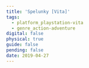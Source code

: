 ```yaml
---
title: 'Spelunky [Vita]'
tags:
  - platform_playstation-vita
  - genre_action-adventure
digital: false
physical: true
guide: false
pending: false
date: 2019-04-27
---
```

